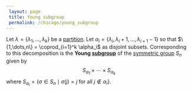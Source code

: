 ```yaml
---
 layout: page
 title: Young subgroup
 permalink: /chicago/young_subgroup
---
```

Let $\lambda = \{\lambda_1,\dots,\lambda_k\}$ be a [partition](https://mathgloss.github.io/MathGloss/partition_of_an_integer). Let $\alpha_i = \{\lambda_i, \lambda_i + 1, \dots, \lambda_{i+1} - 1\}$ so that $\{1,\dots,n\} = \coprod_{i=1}^k \alpha_i$ as disjoint subsets. Corresponding to this decomposition is the **Young [subgroup](https://mathgloss.github.io/MathGloss/subgroup)** of the [symmetric group](https://mathgloss.github.io/MathGloss/symmetric_group) $S_n$ given by $$S_{\alpha_1} \times \cdots \times S_{\alpha_k}$$ where $S_{\alpha_i} = \{\sigma\in S_n \mid \sigma(j) = j \text{ for all } j\notin \alpha_i\}$.